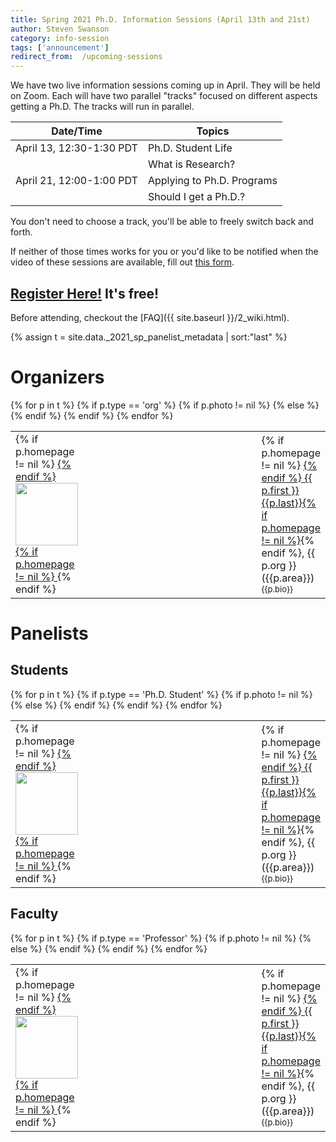 ```yaml
---
title: Spring 2021 Ph.D. Information Sessions (April 13th and 21st)
author: Steven Swanson
category: info-session
tags: ['announcement']
redirect_from:  /upcoming-sessions
---
```


We have two live information sessions coming up in April.  They will be held on
Zoom.  Each will have two parallel "tracks" focused on different aspects
getting a Ph.D.  The tracks will run in parallel.

| Date/Time                | Topics                     |
|--------------------------|----------------------------|
| April 13, 12:30-1:30 PDT | Ph.D. Student Life         |
|                          | What is Research?          |
| April 21, 12:00-1:00 PDT | Applying to Ph.D. Programs |
|                          | Should I get a Ph.D.?      |

You don't need to choose a track, you'll be able to freely switch back and
forth.

If neither of those times works for you or you'd like to be notified when the video of these sessions are available, fill out [this form](https://docs.google.com/forms/d/e/1FAIpQLSfMXhSw7KbjTufo4CUdHsyyfaDvm4_8Hm2GlrtL0sdv0xgiVg/viewform).

## [Register Here!](https://www.eventbrite.com/e/computer-science-phd-info-session-registration-147339310845)  It's free!

Before attending, checkout the [FAQ]({{ site.baseurl }}/2_wiki.html).

{% assign t = site.data._2021_sp_panelist_metadata | sort:"last" %}

# Organizers

<table>
<colgroup>
<col span="1" style="width: 20%"/>
<col span="1" style="width: 80%"/>
</colgroup>
{% for p in t %}
{% if p.type == 'org' %}
<tr>
{% if p.photo != nil %}
<td>
{% if p.homepage != nil %}
<a href="{{p.homepage}}">
{% endif %}
<img src="{{p.photo}}" style="width: 100px"/>
{% if p.homepage != nil %}
</a>
{% endif %}
</td>
{% else %}
<td></td>
{% endif %}
<td>
<div>
{% if p.homepage != nil %}
<a href="{{p.homepage}}">
{% endif %}
{{ p.first }} {{p.last}}{% if p.homepage != nil %}</a>{% endif %}, {{ p.org }} ({{p.area}})</div><div style="font-size: small">{{p.bio}}</div></td>
</tr>
{% endif %}
{% endfor %}
</table>



# Panelists

## Students

<table>
<colgroup>
<col span="1" style="width: 20%"/>
<col span="1" style="width: 80%"/>
</colgroup>
{% for p in t %}
{% if p.type == 'Ph.D. Student' %}
<tr>
{% if p.photo != nil %}
<td>
{% if p.homepage != nil %}
<a href="{{p.homepage}}">
{% endif %}
<img src="{{p.photo}}" style="width: 100px"/>
{% if p.homepage != nil %}
</a>
{% endif %}
</td>
{% else %}
<td></td>
{% endif %}
<td>
<div>
{% if p.homepage != nil %}
<a href="{{p.homepage}}">
{% endif %}
{{ p.first }} {{p.last}}{% if p.homepage != nil %}</a>{% endif %}, {{ p.org }} ({{p.area}})</div><div style="font-size: small">{{p.bio}}</div></td>
</tr>
{% endif %}
{% endfor %}
</table>

## Faculty

<table>
<colgroup>
<col span="1" style="width: 20%"/>
<col span="1" style="width: 80%"/>
</colgroup>
{% for p in t %}
{% if p.type == 'Professor' %}
<tr>
{% if p.photo != nil %}
<td>
{% if p.homepage != nil %}
<a href="{{p.homepage}}">
{% endif %}
<img src="{{p.photo}}" style="width: 100px"/>
{% if p.homepage != nil %}
</a>
{% endif %}
</td>
{% else %}
<td></td>
{% endif %}
<td>
<div>
{% if p.homepage != nil %}
<a href="{{p.homepage}}">
{% endif %}
{{ p.first }} {{p.last}}{% if p.homepage != nil %}</a>{% endif %}, {{ p.org }} ({{p.area}})</div><div style="font-size: small">{{p.bio}}</div></td>
</tr>
{% endif %}
{% endfor %}
</table>
